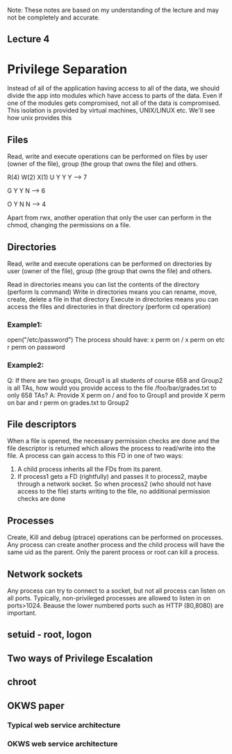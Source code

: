 Note: These notes are based on my understanding of the lecture and may not be completely and accurate.

Lecture 4
----------
# Privilege Separation
Instead of all of the application having access to all of the data, we should divide the app into modules which have access to parts of the data. Even if one of the modules gets compromised, not all of the data is compromised. This isolation is provided by virtual machines, UNIX/LINUX etc. We'll see how unix provides this

## Files
Read, write and execute operations can be performed on files by user (owner of the file), group (the group that owns the file) and others. 

  R(4)  W(2)  X(1)
U Y	Y	Y  --> 7

G Y	Y	N  --> 6

O Y	N	N  --> 4

Apart from rwx, another operation that only the user can perform in the chmod, changing the permissions on a file.

## Directories
Read, write and execute operations can be performed on directories by user (owner of the file), group (the group that owns the file) and others. 

Read in directories means you can list the contents of the directory (perform ls command)
Write in directories means you can rename, move, create, delete a file in that directory
Execute in directories means you can access the files and directories in that directory (perform cd operation)

### Example1:
open("/etc/password")
The process should have:
x perm on /
x perm on etc 
r perm on password 

### Example2:
Q: If there are two groups, Group1 is all students of course 658 and Group2 is all TAs, how would you provide access to the file /foo/bar/grades.txt to only 658 TAs?
A: Provide X perm on / and foo to Group1 and provide X perm on bar and r perm on grades.txt to Group2

## File descriptors
When a file is opened, the necessary permission checks are done and the file descriptor is returned which allows the process to read/write into the file. A process can gain access to this FD in one of two ways:
1. A child process inherits all the FDs from its parent. 
2. If process1 gets a FD (rightfully) and passes it to process2, maybe through a network socket. So when process2 (who should not have access to the file) starts writing to the file, no additional permission checks are done 

## Processes
Create, Kill and debug (ptrace) operations can be performed on processes. Any process can create another process and the child process will have the same uid as the parent. Only the parent process or root can kill a process. 

## Network sockets
Any process can try to connect to a socket, but not all process can listen on all ports. Typically, non-privileged processes are allowed to listen in on ports>1024. Beause the lower numbered ports such as HTTP (80,8080) are important.

## setuid - root, logon

## Two ways of Privilege Escalation

## chroot

## OKWS paper

### Typical web service architecture

### OKWS web service architecture
